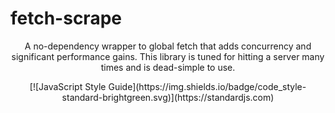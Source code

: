 # fetch-scrape
<p align="center">A no-dependency wrapper to global fetch that adds concurrency and significant performance gains. This library is tuned for hitting a server many times and is dead-simple to use.</p>

<p align="center">
	[![JavaScript Style Guide](https://img.shields.io/badge/code_style-standard-brightgreen.svg)](https://standardjs.com)
</p>
